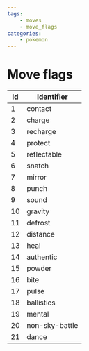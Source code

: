 ```yaml
---
tags:
    - moves
    - move_flags
categories:
    - pokemon
---
```


# Move flags

| **Id** | **Identifier** |
|--------|----------------|
| 1  | contact        |
| 2  | charge         |
| 3  | recharge       |
| 4  | protect        |
| 5  | reflectable    |
| 6  | snatch         |
| 7  | mirror         |
| 8  | punch          |
| 9  | sound          |
| 10 | gravity        |
| 11 | defrost        |
| 12 | distance       |
| 13 | heal           |
| 14 | authentic      |
| 15 | powder         |
| 16 | bite           |
| 17 | pulse          |
| 18 | ballistics     |
| 19 | mental         |
| 20 | non-sky-battle |
| 21 | dance          |
